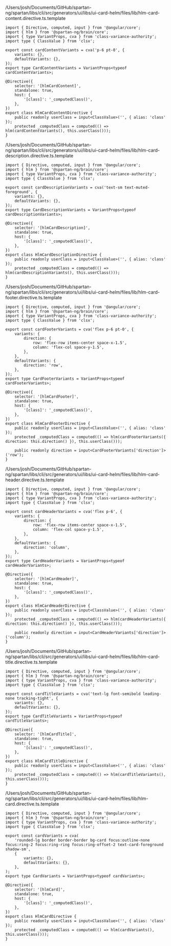 /Users/josh/Documents/GitHub/spartan-ng/spartan/libs/cli/src/generators/ui/libs/ui-card-helm/files/lib/hlm-card-content.directive.ts.template
```
import { Directive, computed, input } from '@angular/core';
import { hlm } from '@spartan-ng/brain/core';
import { type VariantProps, cva } from 'class-variance-authority';
import type { ClassValue } from 'clsx';

export const cardContentVariants = cva('p-6 pt-0', {
	variants: {},
	defaultVariants: {},
});
export type CardContentVariants = VariantProps<typeof cardContentVariants>;

@Directive({
	selector: '[hlmCardContent]',
	standalone: true,
	host: {
		'[class]': '_computedClass()',
	},
})
export class HlmCardContentDirective {
	public readonly userClass = input<ClassValue>('', { alias: 'class' });
	protected _computedClass = computed(() => hlm(cardContentVariants(), this.userClass()));
}

```
/Users/josh/Documents/GitHub/spartan-ng/spartan/libs/cli/src/generators/ui/libs/ui-card-helm/files/lib/hlm-card-description.directive.ts.template
```
import { Directive, computed, input } from '@angular/core';
import { hlm } from '@spartan-ng/brain/core';
import { type VariantProps, cva } from 'class-variance-authority';
import type { ClassValue } from 'clsx';

export const cardDescriptionVariants = cva('text-sm text-muted-foreground', {
	variants: {},
	defaultVariants: {},
});
export type CardDescriptionVariants = VariantProps<typeof cardDescriptionVariants>;

@Directive({
	selector: '[hlmCardDescription]',
	standalone: true,
	host: {
		'[class]': '_computedClass()',
	},
})
export class HlmCardDescriptionDirective {
	public readonly userClass = input<ClassValue>('', { alias: 'class' });
	protected _computedClass = computed(() => hlm(cardDescriptionVariants(), this.userClass()));
}

```
/Users/josh/Documents/GitHub/spartan-ng/spartan/libs/cli/src/generators/ui/libs/ui-card-helm/files/lib/hlm-card-footer.directive.ts.template
```
import { Directive, computed, input } from '@angular/core';
import { hlm } from '@spartan-ng/brain/core';
import { type VariantProps, cva } from 'class-variance-authority';
import type { ClassValue } from 'clsx';

export const cardFooterVariants = cva('flex p-6 pt-0', {
	variants: {
		direction: {
			row: 'flex-row items-center space-x-1.5',
			column: 'flex-col space-y-1.5',
		},
	},
	defaultVariants: {
		direction: 'row',
	},
});
export type CardFooterVariants = VariantProps<typeof cardFooterVariants>;

@Directive({
	selector: '[hlmCardFooter]',
	standalone: true,
	host: {
		'[class]': '_computedClass()',
	},
})
export class HlmCardFooterDirective {
	public readonly userClass = input<ClassValue>('', { alias: 'class' });
	protected _computedClass = computed(() => hlm(cardFooterVariants({ direction: this.direction() }), this.userClass()));

	public readonly direction = input<CardFooterVariants['direction']>('row');
}

```
/Users/josh/Documents/GitHub/spartan-ng/spartan/libs/cli/src/generators/ui/libs/ui-card-helm/files/lib/hlm-card-header.directive.ts.template
```
import { Directive, computed, input } from '@angular/core';
import { hlm } from '@spartan-ng/brain/core';
import { type VariantProps, cva } from 'class-variance-authority';
import type { ClassValue } from 'clsx';

export const cardHeaderVariants = cva('flex p-6', {
	variants: {
		direction: {
			row: 'flex-row items-center space-x-1.5',
			column: 'flex-col space-y-1.5',
		},
	},
	defaultVariants: {
		direction: 'column',
	},
});
export type CardHeaderVariants = VariantProps<typeof cardHeaderVariants>;

@Directive({
	selector: '[hlmCardHeader]',
	standalone: true,
	host: {
		'[class]': '_computedClass()',
	},
})
export class HlmCardHeaderDirective {
	public readonly userClass = input<ClassValue>('', { alias: 'class' });
	protected _computedClass = computed(() => hlm(cardHeaderVariants({ direction: this.direction() }), this.userClass()));

	public readonly direction = input<CardHeaderVariants['direction']>('column');
}

```
/Users/josh/Documents/GitHub/spartan-ng/spartan/libs/cli/src/generators/ui/libs/ui-card-helm/files/lib/hlm-card-title.directive.ts.template
```
import { Directive, computed, input } from '@angular/core';
import { hlm } from '@spartan-ng/brain/core';
import { type VariantProps, cva } from 'class-variance-authority';
import type { ClassValue } from 'clsx';

export const cardTitleVariants = cva('text-lg font-semibold leading-none tracking-tight', {
	variants: {},
	defaultVariants: {},
});
export type CardTitleVariants = VariantProps<typeof cardTitleVariants>;

@Directive({
	selector: '[hlmCardTitle]',
	standalone: true,
	host: {
		'[class]': '_computedClass()',
	},
})
export class HlmCardTitleDirective {
	public readonly userClass = input<ClassValue>('', { alias: 'class' });
	protected _computedClass = computed(() => hlm(cardTitleVariants(), this.userClass()));
}

```
/Users/josh/Documents/GitHub/spartan-ng/spartan/libs/cli/src/generators/ui/libs/ui-card-helm/files/lib/hlm-card.directive.ts.template
```
import { Directive, computed, input } from '@angular/core';
import { hlm } from '@spartan-ng/brain/core';
import { type VariantProps, cva } from 'class-variance-authority';
import type { ClassValue } from 'clsx';

export const cardVariants = cva(
	'rounded-lg border border-border bg-card focus:outline-none focus:ring-2 focus:ring-ring focus:ring-offset-2 text-card-foreground shadow-sm',
	{
		variants: {},
		defaultVariants: {},
	},
);
export type CardVariants = VariantProps<typeof cardVariants>;

@Directive({
	selector: '[hlmCard]',
	standalone: true,
	host: {
		'[class]': '_computedClass()',
	},
})
export class HlmCardDirective {
	public readonly userClass = input<ClassValue>('', { alias: 'class' });
	protected _computedClass = computed(() => hlm(cardVariants(), this.userClass()));
}

```
